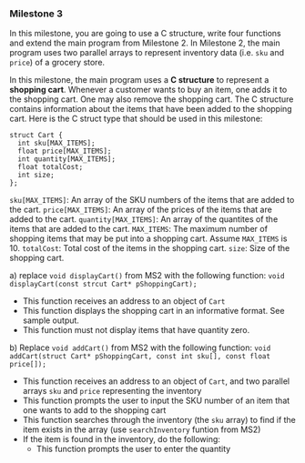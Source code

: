 ### Milestone 3

In this milestone, you are going to use a C structure, write four functions and extend the main program from Milestone 2. In Milestone 2, the main program uses two parallel arrays to represent inventory data (i.e. `sku` and `price`) of a grocery store.

In this milestone, the main program uses a **C structure** to represent a **shopping cart**. Whenever a customer wants to buy an item, one adds it to the shopping cart. One may also remove the shopping cart. The C structure contains information about the items that have been added to the shopping cart. Here is the C struct type that should be used in this milestone:

```
struct Cart {
  int sku[MAX_ITEMS];
  float price[MAX_ITEMS];
  int quantity[MAX_ITEMS];
  float totalCost;
  int size;
};
```

`sku[MAX_ITEMS]`: An array of the SKU numbers of the items that are added to the cart.
`price[MAX_ITEMS]`: An array of the prices of the items that are added to the cart.
`quantity[MAX_ITEMS]`: An array of the quantites of the items that are added to the cart.
`MAX_ITEMS`: The maximum number of shopping items that may be put into a shopping cart. Assume `MAX_ITEMS` is 10.
`totalCost`: Total cost of the items in the shopping cart.
`size`: Size of the shopping cart.

a) replace `void displayCart()` from MS2 with the following function:
`void displayCart(const strcut Cart* pShoppingCart);`

- This function receives an address to an object of `Cart`
- This function displays the shopping cart in an informative format. See sample output.
- This function must not display items that have quantity zero.

b) Replace `void addCart()` from MS2 with the following function:
`void addCart(struct Cart* pShoppingCart, const int sku[], const float price[]);`
- This function receives an address to an object of `Cart`, and two parallel arrays `sku` and `price` representing the inventory
- This function prompts the user to input the SKU number of an item that one wants to add to the shopping cart
- This function searches through the inventory (the `sku` array) to find if the item exists in the array (use `searchInventory` funtion from MS2)
- If the item is found in the inventory, do the following:
  - This function prompts the user to enter the quantity
